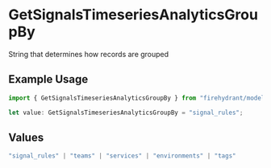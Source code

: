 # GetSignalsTimeseriesAnalyticsGroupBy

String that determines how records are grouped

## Example Usage

```typescript
import { GetSignalsTimeseriesAnalyticsGroupBy } from "firehydrant/models/operations";

let value: GetSignalsTimeseriesAnalyticsGroupBy = "signal_rules";
```

## Values

```typescript
"signal_rules" | "teams" | "services" | "environments" | "tags"
```